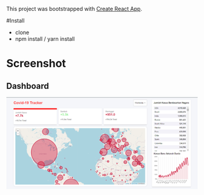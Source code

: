 This project was bootstrapped with [Create React App](https://github.com/facebookincubator/create-react-app).

#Install
- clone
- npm install / yarn install

# Screenshot

## Dashboard
![Home Page](https://raw.githubusercontent.com/azharimm/Covid-19-Tracker/master/thumbnail.PNG)